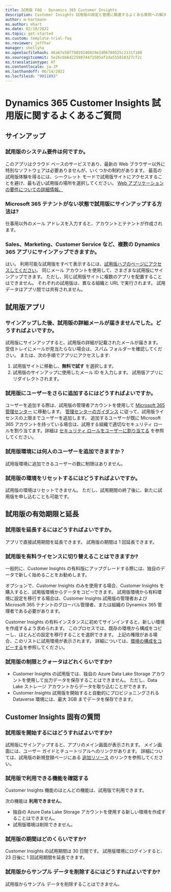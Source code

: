 ```yaml
---
title: 試用版 FAQ - Dynamics 365 Customer Insights
description: Customer Insights 試用版の設定と管理に関連するよくある質問への解決策。 プラットフォームとアプリ固有の問題を解決する方法について説明します。
author: m-hartmann
ms.author: mhart
ms.date: 02/10/2022
ms.topic: get-started
ms.custom: template-trial-faq
ms.reviewer: jeffhar
manager: shellyha
ms.openlocfilehash: 46a67e58f79029246029e2d06789525c2131f100
ms.sourcegitcommit: 5e26cbb6d2258074471505af2da515818327cf2c
ms.translationtype: HT
ms.contentlocale: ja-JP
ms.lasthandoff: 06/14/2022
ms.locfileid: "9011893"
---
```

# <a name="dynamics-365-customer-insights-trial-faq"></a>Dynamics 365 Customer Insights 試用版に関するよくあるご質問

## <a name="sign-up"></a>サインアップ

### <a name="what-are-the-system-requirements-for-the-trial"></a>試用版のシステム要件は何ですか。

このアプリはクラウド ベースのサービスであり、最新の Web ブラウザー以外に特別なソフトウェアは必要ありませんが、いくつかの制約があります。 最高の試用版体験を得るには、シークレット モードで試用版サイトにアクセスすることを避け、最も近い試用版の場所を選択してください。 [Web アプリケーションの要件についての詳細情報。](/power-platform/admin/web-application-requirements)

### <a name="how-do-i-sign-up-for-the-trial-without-a-microsoft-365-tenant"></a>Microsoft 365 テナントがない状態で試用版にサインアップする方法は?

仕事用以外のメール アドレスを入力すると、アカウントとテナントが作成されます。

### <a name="can-i-sign-up-for-multiple-dynamics-365-apps-such-as-sales-marketing-and-customer-service"></a>Sales、Marketing、Customer Service など、複数の Dynamics 365 アプリにサインアップできますか。

はい。 利用可能な試用版をすべて表示するには、[試用版ハブのページにアクセスしてください](https://dynamics.microsoft.com/dynamics-365-free-trial)。 同じメール アカウントを使用して、さまざまな試用版にサインアップできます。 ただし、同じ試用版サイトに複数のアプリを配置することはできません。 それぞれの試用版は、異なる組織と URL で実行されます。 試用データはアプリ間では共有されません。

## <a name="trial-app"></a>試用版アプリ

### <a name="i-didnt-receive-the-trial-details-email-after-signing-up-what-should-i-do"></a>サインアップした後、試用版の詳細メールが届きませんでした。どうすればよいですか。

試用版にサインアップすると、試用版の詳細が記載されたメールが届きます。 受信トレイにメールが見当たらない場合は、スパム フォルダーを確認してください。 または、次の手順でアプリにアクセスします:

1. 試用版サイトに移動し、**無料で試す** を選択します。
1. 試用版のサインアップに使用したメール ID を入力します。 試用版アプリにリダイレクトされます。

### <a name="how-do-i-add-more-users-to-a-trial"></a>試用版にユーザーをさらに追加するにはどうすればよいですか。

ユーザーを追加する際は、試用版の管理者アカウントを使用して [Microsoft 365 管理センター](https://admin.microsoft.com) に移動します。 [管理センターのガイダンス](/microsoft-365/admin/add-users/add-users) に従って、試用版ライセンスの上限までユーザーを追加します。 追加するユーザーが既に Microsoft 365 アカウントを持っている場合は、試用する組織で適切なセキュリティ ロールを割り当てます。詳細は [セキュリティ ロールをユーザーに割り当てる](/power-platform/admin/create-users-assign-online-security-roles#assign-a-security-role-to-a-user) を参照してください。

### <a name="how-many-users-can-i-add-to-my-trial-environment"></a>試用版環境には何人のユーザーを追加できますか？

試用版環境に追加できるユーザーの数に制限はありません。

### <a name="how-do-i-reset-the-trial-environment"></a>試用版の環境をリセットするにはどうすればよいですか。

試用版の環境はリセットできません。 ただし、試用期間の終了後に、新たに試用版を申し込むことも可能です。

## <a name="trial-expiration-and-extension"></a>試用版の有効期限と延長

### <a name="how-do-i-extend-the-trial"></a>試用版を延長するにはどうすればよいですか。

アプリで直接試用期間を延長できます。 試用版の期間は 1 回延長できます。

### <a name="can-i-convert-the-trial-to-a-paid-license"></a>試用版を有料ライセンスに切り替えることはできますか?

一般的に、Customer Insights の有料版にアップグレードする際には、独自のデータで新しく始めることをお勧めします。 

オプションで、Customer Insights のみを使用する場合、Customer Insights を購入すると、試用版環境からデータをコピーできます。 試用版環境から有料環境に設定を移行する場合は、Customer Insights 試用版の管理者および Microsoft 365 テナントのグローバル管理者、または組織の Dynamics 365 管理者である必要があります。

Customer Insights の有料インスタンスに初めてサインインすると、新しい環境を作成するよう求められます。 このプロセスでは、既存の環境から構成をコピーし、ほとんどの設定を移行することを選択できます。 上記の権限がある場合、このリストに試用環境が表示されます。 詳細については、[環境の構成をコピーする](create-environment.md#copy-the-environment-configuration)を参照してください。

### <a name="what-are-the-trial-limits-and-quotas"></a>試用版の制限とクォータはどれくらいですか?

- Customer Insights の試用版では、独自の Azure Data Lake Storage アカウントを使用して出力データを保存することはできません。 ただし、Data Lake ストレージ アカウントからデータを取り込むことができます。
- Customer Insights 試用版を開始すると自動的にプロビジョニングされる Dataverse 環境には、最大 3GB までデータを保存できます。

## <a name="customer-insights-specific-questions"></a>Customer Insights 固有の質問

### <a name="how-do-i-start-using-the-trial"></a>試用版を開始するにはどうすればよいですか?

試用版にサインアップすると、アプリのメイン画面が表示されます。 メイン画面には、ユーザー ガイドとチュートリアルへのリンクがあります。 詳細については、試用版の新規登録ページにある [追加リソース](trial-signup.md#additional-resources) のリンクを参照してください。

### <a name="what-features-are-available-in-the-trial"></a>試用版で利用できる機能を確認する

Customer Insights 機能のほとんどの機能は、試用版で利用できます。

次の機能は **利用できません**。

- 独自の Azure Data Lake Storage アカウントを使用する新しい環境を作成することはできません。
- 試用版環境は削除できません。

### <a name="how-long-does-the-trial-last"></a>試用版の期間はどのくらいですか?

Customer Insights の試用期間は 30 日間です。 試用版環境にログインすると、23 日後に 1 回試用期間を延長できます。

### <a name="how-do-i-remove-sample-data-from-the-trial"></a>試用版からサンプル データを削除するにはどうすればよいですか?

試用版からサンプル データを削除することはできません。
